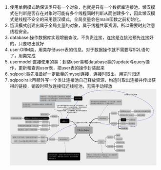 1. 使用单例模式确保该类只有一个对象，也就是只有一个数据库连接池。懒汉模式在判断是否存在对象时可能有多个线程同时判断从而创建多个，因此懒汉模式是线程不安全的采用饿汉模式，全局变量会在main函数之前初始化。
2. 饿汉模式创建出属于全局变量的对象，属于线程共享资源，所以需要时刻注意线程安全。
3. database:操作数据库实现增删查改，不负责连接，连接是连接池预先连接好的，只要取出就好
4. user:ORM类，用类存储user表的信息。对于数据操作就不需要写SQL语句了，用类完成
5. usermodel:直接使用的类：封装user类和database类的update与query操作，更新和查询user表，把user表的操作封装起来
6. sqlpool:事先准备好一定数量的mysql连接，连接时取出，用完时归还
7. sqlpoolraii:再额外写一个类让连接池自己释放资源，构造时取出连接并传出获得的链接，销毁时释放连接归还线程池，无需手动释放
![img.png](img.png)

